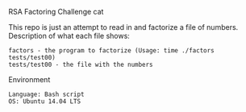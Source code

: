 RSA Factoring Challenge cat

This repo is just an attempt to read in and factorize a file of numbers.
Description of what each file shows:

    factors - the program to factorize (Usage: time ./factors tests/test00)
    tests/test00 - the file with the numbers

Environment

    Language: Bash script
    OS: Ubuntu 14.04 LTS

